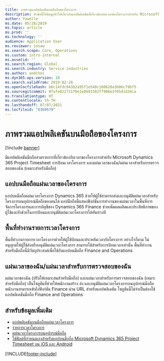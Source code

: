 ```yaml
---
title: ภาพรวมแอปพลิเคชันบนมือถือของโครงการ
description: หัวข้อนี้ให้ข้อมูลทั่วไปเกี่ยวกับแอปพลิเคชันที่เกี่ยวข้องกับเวลาของโครงการสำหรับ Microsoft Dynamics 365 Project Timesheet การป้อนเวลาโครงการ และแผ่นเวลาของฉัน/แผ่นเวลาที่พร้อมใช้งานบนอุปกรณ์มือถือ
author: Yowelle
ms.date: 05/28/2019
ms.topic: article
ms.prod: ''
ms.technology: ''
audience: Application User
ms.reviewer: josaw
ms.search.scope: Core, Operations
ms.custom: intro-internal
ms.assetid: ''
ms.search.region: Global
ms.search.industry: Service industries
ms.author: andchoi
ms.dyn365.ops.version: 10
ms.search.validFrom: 2019-02-28
ms.openlocfilehash: b6c14fdc043b2a95f1e548c160620a3b06c79bf5
ms.sourcegitcommit: 0fafe022731f0e1e8693382ff906e3f8541d34ca
ms.translationtype: HT
ms.contentlocale: th-TH
ms.lasthandoff: 07/07/2021
ms.locfileid: "6369579"
---
```

# <a name="project-mobile-applications-overview"></a>ภาพรวมแอปพลิเคชันบนมือถือของโครงการ

[!include [banner](../includes/banner.md)]

มีแอปพลิเคชันมือถือสามรายการที่เกี่ยวข้องกับเวลาของโครงการสำหรับ Microsoft Dynamics 365 Project Timesheet การป้อนเวลาโครงการ และแผ่นเวลาของฉัน/แผ่นเวลาสำหรับการตรวจสอบของฉัน (เหมาะสำหรับมือถือ)

## <a name="project-timesheet-mobile-app"></a>แอปบนมือถือแผ่นเวลาของโครงการ

แอปบนมือถือแผ่นเวลาโครงการ Dynamics 365 ช่วยให้ผู้ใช้สามารถส่งและอนุมัติแผ่นเวลาสำหรับโครงการบนอุปกรณ์มือถือของตนได้ แอปมือถือนี้แสดงฟังก์ชันการทำงานของแผ่นเวลาในพื้นที่การจัดการโครงการและการบัญชีของ Dynamics 365 Finance ช่วยเพิ่มผลผลิตและประสิทธิภาพของผู้ใช้และยังช่วยในการป้อนและอนุมัติแผ่นเวลาโครงการได้ทันท่วงที

## <a name="project-time-entry-workspace"></a>พื้นที่ทำงานรายการเวลาโครงการ

พื้นที่ทำงานรายการเวลาโครงการช่วยให้ผู้ใช้ป้อนและประหยัดเวลากับโครงการ อย่างไรก็ตาม ไม่อนุญาตให้ผู้ใช้ส่งหรืออนุมัติแผ่นเวลาโครงการ สามารถใช้สำหรับการป้อนเวลาเท่านั้น พื้นที่ทำงานสำหรับมือถือนี้มีวัตถุประสงค์เพื่อใช้กับแอปบนมือถือ Finance and Operations

## <a name="my-timesheetstimesheets-for-my-review"></a>แผ่นเวลาของฉัน/แผ่นเวลาสำหรับการตรวจสอบของฉัน

แผ่นเวลาของฉัน (ปรับให้เหมาะสมสำหรับมือถือ) และแผ่นเวลาสำหรับการตรวจสอบของฉัน (เหมาะสำหรับมือถือ) เป็นโซลูชันที่ช่วยให้พนักงานสร้าง ส่ง และอนุมัติแผ่นเวลาโครงการบนอุปกรณ์มือถือ พนักงานสามารถเข้าถึงฟังก์ชัน Finance ผ่าน URL สำหรับแอปพลิเคชัน โซลูชันนี้ไม่จำเป็นต้องใช้แอปพลิเคชันมือถือ Finance and Operations

## <a name="for-more-information"></a>สำหรับข้อมูลเพิ่มเติม

- [แอปพลิเคชันบนมือถือแผ่นเวลาโครงการ](project-timesheet.md)
- [รายการเวลาโครงการ]( project-time-entry-mobile-workspace.md)
- [แผ่นเวลาโครงการบนอุปกรณ์มือถือ](Mobile-timesheets.md)
- [ใช้ฟิลด์ที่กำหนดเองสำหรับแอปบนมือถือ Microsoft Dynamics 365 Project Timesheet บน iOS และ Android](custom-fields-mobile.md)


[!INCLUDE[footer-include](../includes/footer-banner.md)]